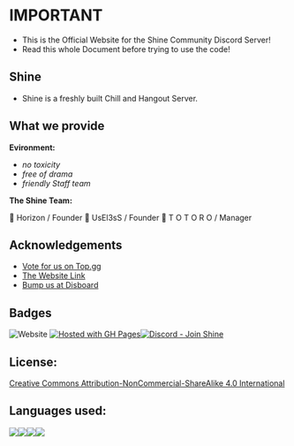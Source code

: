 # IMPORTANT

- This is the Official Website for the Shine Community Discord Server!
- Read this whole Document before trying to use the code!

## Shine

- Shine is a freshly built Chill and Hangout Server.


## What we provide

__Evironment:__
- _no toxicity_
- _free of drama_
- _friendly Staff team_

__The Shine Team:__

💠 Horizon / Founder
💠 UsEl3sS / Founder
💠 T O T O R O / Manager

## Acknowledgements

 - [Vote for us on Top.gg](https://top.gg/servers/1068262042802323496)
 - [The Website Link](https://horizon1010.github.io/shine.github.io/)
 - [Bump us at Disboard](https://disboard.org/de/server/1068262042802323496)
## Badges
![Website](https://img.shields.io/website?down_color=red&down_message=offline&label=Shine%20Website&logo=googlechrome&logoColor=white&style=flat-square&up_color=green&up_message=online&url=https%3A%2F%2Fhorizon1010.github.io%2Fshine.github.io%2F)
[![Hosted with GH Pages](https://img.shields.io/badge/Hosted_with-GitHub_Pages-blue?logo=github&logoColor=white)](https://pages.github.com/ "Go to GitHub Pages homepage")[![Discord - Join Shine](https://img.shields.io/badge/Discord-Join_Shine-important?logo=discord&logoColor=white)](https://dsc.gg/shinehangout/ "Join the Server!")

## License:

[Creative Commons Attribution-NonCommercial-ShareAlike 4.0 International](https://github.com/Horizon1010/shine.github.io/blob/main/LICENSE)

## Languages used:

<img src="https://camo.githubusercontent.com/49fbb99f92674cc6825349b154b65aaf4064aec465d61e8e1f9fb99da3d922a1/68747470733a2f2f696d672e736869656c64732e696f2f62616467652f68746d6c352d2532334533344632362e7376673f7374796c653d666f722d7468652d6261646765266c6f676f3d68746d6c35266c6f676f436f6c6f723d7768697465"><img src="https://camo.githubusercontent.com/aeddc848275a1ffce386dc81c04541654ca07b2c43bbb8ad251085c962672aea/68747470733a2f2f696d672e736869656c64732e696f2f62616467652f6a6176617363726970742d2532333332333333302e7376673f7374796c653d666f722d7468652d6261646765266c6f676f3d6a617661736372697074266c6f676f436f6c6f723d253233463744463145"><img src="https://img.shields.io/badge/CSS3-1572B6?style=for-the-badge&logo=css3&logoColor=white"><img src="https://img.shields.io/badge/Sass-CC6699.svg?style=for-the-badge&logo=Sass&logoColor=white">
